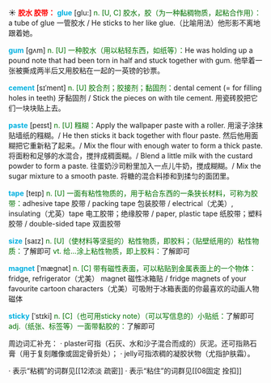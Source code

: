 ☀ <font color="red">**胶水 胶带：**</font>
<font color="sky blue">**glue**</font> [ɡlu:] 
<font color="rgb(227, 108, 9)">n. [U, C] 胶水，胶（为一种黏稠物质，起粘合作用）：</font>a tube of glue 一管胶水 / He sticks to her like glue.（比喻用法）他形影不离地跟着她。
           
<font color="sky blue">**gum**</font> [gʌm]
<font color="rgb(227, 108, 9)">n. [U] 一种胶水（用以粘轻东西，如纸等）：</font>He was holding up a pound note that had been torn in half and stuck together with gum. 他举着一张被撕成两半后又用胶粘在一起的一英镑的钞票。
 
<font color="sky blue">**cement**</font> [sɪˈment]
<font color="rgb(227, 108, 9)">n. [U] 胶合剂；胶接剂；黏固剂：</font>dental cement (= for filling holes in teeth) 牙黏固剂 / Stick the pieces on with tile cement. 用瓷砖胶把它们一块块贴上去。

<font color="sky blue">**paste**</font> [peɪst]
<font color="rgb(227, 108, 9)">n. [U] 糨糊：</font>Apply the wallpaper paste with a roller. 用滚子涂抹贴墙纸的糨糊。/ He then sticks it back together with flour paste. 然后他用面糊把它重新粘了起来。/ Mix the flour with enough water to form a thick paste. 将面粉和足够的水混合，搅拌成稠面糊。/ Blend a little milk with the custard powder to form a paste. 往蛋奶沙司粉里加入一点儿牛奶，搅成糊糊。/ Mix the sugar mixture to a smooth paste. 将糖的混合料掺和到揉匀的面团里。
 
<font color="sky blue">**tape**</font> [teɪp] 
<font color="rgb(227, 108, 9)">n. [U] 一面有粘性物质的，用于粘合东西的一条狭长材料，可称为胶带：</font>adhesive tape 胶带 / packing tape 包装胶带 / electrical（尤美）, insulating（尤英）tape 电工胶带；绝缘胶带 / paper, plastic tape 纸胶带；塑料胶带 / double-sided tape 双面胶带

<font color="sky blue">**size**</font> [saɪz] 
<font color="rgb(227, 108, 9)">n. [U]（使材料等坚挺的）粘性物质，即胶料；（贴壁纸用的）粘性物质：</font>了解即可 <font color="rgb(227, 108, 9)">vt. 给…涂上粘性物质，即上胶料：</font>了解即可
           
<font color="sky blue">**magnet**</font> [ˈmægnət]
<font color="rgb(227, 108, 9)">n. [C] 带有磁性表面，可以粘贴到金属表面上的一个物体：</font>fridge, refrigerator（尤美） magnet 磁性冰箱贴 / fridge magnets of your favourite cartoon characters（尤美）可吸附于冰箱表面的你最喜欢的动画人物磁体
           
<font color="sky blue">**sticky**</font> [ˈstɪki]
<font color="rgb(227, 108, 9)">n. [C]（也可用sticky note）（可以写信息的）小贴纸：</font>了解即可 <font color="rgb(227, 108, 9)">adj.（纸张、标签等）一面带黏胶的：</font>了解即可

周边词汇补充：
· plaster可指（石灰、水和沙子混合而成的）灰泥。还可指熟石膏（用于复刻雕像或固定骨折处）；
· jelly可指浓稠的凝胶状物（尤指护肤霜）。

· 表示“粘稠”的词群见[[12浓淡 疏密]]
· 表示“粘住”的词群见[[08固定 拴扣]]